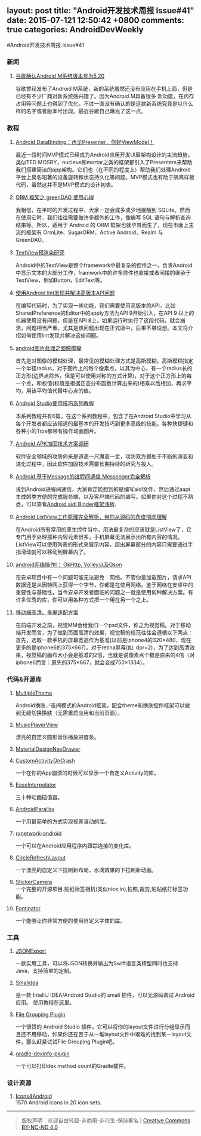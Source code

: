 layout: post
title: "Android开发技术周报 Issue#41"
date: 2015-07-121 12:50:42 +0800
comments: true
categories: AndroidDevWeekly
---

#Android开发技术周报 Issue#41

### 新闻

1. [谷歌确认Android M系统版本号为5.20](http://tech.sina.com.cn/notebook/pad/2015-07-21/doc-ifxfaswm0921946.shtml)

	谷歌曾经发布了Android M系统，新的系统虽然还没有应用在手机上面，但是已经有不少厂商对新系统感兴趣了。因为Android M具备很多 新功能，在内存占用等问题上也得到了优化。不过一直没有确认的是这款新系统究竟是以什么样的名字或者版本号出现。最近谷歌自己曝光了这一点。

### 教程

1. [Android DataBinding：再见Presenter，你好ViewModel！](http://www.jianshu.com/p/4e3220a580f6)

	最近一段时间MVP模式已经成为Android应用开发UI层架构设计的主流趋势。类似TED MOSBY，nucleus和mortar之类的框架都引入了Presenters来帮助我们搭建简洁的app架构。它们也（在不同的程度上）帮助我们处理Android平台上臭名昭著的设备旋转和状态持久化等问题。MVP模式也有助于隔离样板代码，虽然这并不是MVP模式的设计初衷。

1. [ORM 框架之 greenDAO 使用心得](http://itangqi.me/android/using-greendao-experience/)

	我相信，在平时的开发过程中，大家一定会或多或少地接触到 SQLite。然而在使用它时，我们往往需要做许多额外的工作，像编写 SQL 语句与解析查询结果等。所以，适用于 Android 的 ORM 框架也就孕育而生了，现在市面上主流的框架有 OrmLite、SugarORM、Active Android、Realm 与 GreenDAO。

1. [TextView预渲染研究](http://ragnraok.github.io/textview-pre-render-research.html)

	Android中的TextView是整个framework中最复杂的控件之一，负责Android中显示文本的大部分工作，framwork中的许多控件也直接或者间接的继承于TextView，例如Button，EditText等。

1. [使用Android lint发现并解决高版本API问题](http://droidyue.com/blog/2015/07/25/use-android-lint-to-find-higher-api-usage/)

	在编写代码时，为了实现一些功能，我们需要使用高版本的API，比如SharedPreference的Editor中的apply方法为API 9开始引入，在API 9 以上的机器使用没有问题，但是在API 8上，如果运行时执行了这段代码，就会崩溃，问题相当严重。尤其是该问题出现在正式版中，后果不堪设想。本文将介绍如何使用lint发现并解决这些问题。

1. [android图片处理之图像模糊](http://blog.csdn.net/crazy__chen/article/details/47027069)

	首先是对图像的模糊处理，最常见的模糊处理方式是高斯模糊，高斯模糊指定一个半径radius，对于图片上的每个像素点，以其为中心，有一个radius长的正方形(边界点除外，但是可以使用对称的方式计算)，对于这个正方形上的每一个点，和权值(权值是根据正态分布函数计算出来的)相乘以后相加，再求平均，用该平均值代替中心点的值。

1. [Android Studio使用技巧系列教程](http://blog.csdn.net/gfbgl/article/category/5609255)

	本系列教程共有6篇，在这个系列教程中，包含了在Android Studio中学习从每个开发者都应该知道的最基本的开发技巧到更多高级的技能。各种快捷键和各种小的Tips都带有操作动画图片。

1. [Android APK加固技术方案调研](http://www.jianshu.com/p/856bf5b437aa)

	软件安全领域的攻防向来是道高一尺魔高一丈，攻防双方都处于不断的演变和进化过程中，因此软件加固技术需要长期持续的研究与投入。

1. [Android 基于Message的进程间通信 Messenger完全解析](http://blog.csdn.net/lmj623565791/article/details/47017485)

	说到Android进程间通信，大家肯定能想到的是编写aidl文件，然后通过aapt生成的类方便的完成服务端，以及客户端代码的编写。如果你对这个过程不熟悉，可以查看[Android aidl Binder框架浅析](http://blog.csdn.net/lmj623565791/article/details/38461079).

1. [Android ListView工作原理完全解析，带你从源码的角度彻底理解](http://blog.csdn.net/guolin_blog/article/details/44996879)

	在Android所有常用的原生控件当中，用法最复杂的应该就是ListView了，它专门用于处理那种内容元素很多，手机屏幕无法展示出所有内容的情况。ListView可以使用列表的形式来展示内容，超出屏幕部分的内容只需要通过手指滑动就可以移动到屏幕内了。

1. [android网络操作I： OkHttp, Volley以及Gson](http://www.jcodecraeer.com/a/anzhuokaifa/androidkaifa/2015/0720/3209.html)

	在安卓项目中有一个问题可能无法避免：网络。不管你是加载图片，请求API数据还是从因特网上获得一个字节，你都是在使用网络。鉴于网络在安卓中的重要性与基础性，当今安卓开发者面临的问题之一就是使用何种解决方案。有许多优秀的库，你可以用各种方式把一个用在另一个之上。

1. [移动端高清、多屏适配方案](http://www.html-js.com/article/3041)

	在前端开发之前，视觉MM会给我们一个psd文件，称之为视觉稿。对于移动端开发而言，为了做到页面高清的效果，视觉稿的规范往往会遵循以下两点：首先，选取一款手机的屏幕宽高作为基准(以前是iphone4的320×480，现在更多的是iphone6的375×667)。对于retina屏幕(如: dpr=2)，为了达到高清效果，视觉稿的画布大小会是基准的2倍，也就是说像素点个数是原来的4倍（对iphone6而言：原先的375×667，就会变成750×1334）。
	
### 代码&开源库

1. [MultipleTheme](https://github.com/dersoncheng/MultipleTheme)

	Android换肤／夜间模式的Android框架，配合theme和换肤控件框架可以做到无缝切换换肤（无需重启应用和当前页面）。

1. [MusicPlayerView](https://github.com/iammert/MusicPlayerView)
	
	漂亮的自定义圆形音乐播放进度条。
	
1. [MaterialDesignNavDrawer](https://github.com/Sottti/MaterialDesignNavDrawer)

1. [CustomActivityOnCrash](https://github.com/Ereza/CustomActivityOnCrash)

	一个在你的App崩溃的时候可以显示一个自定义Activity的库。

1. [EaseInterpolator](https://github.com/cimi-chen/EaseInterpolator)

	三十种动画插值器。

1. [AndroidParallax](https://github.com/florent37/AndroidParallax)

	一个用最简单的方式实现视差滚动的库。	

1. [rxnetwork-android](https://github.com/Laimiux/rxnetwork-android)

	一个可以在Android应用程序内跟踪连接的变化库。

1. [CircleRefreshLayout](https://github.com/tuesda/CircleRefreshLayout)

	一个漂亮的自定义下拉刷新布局，水滴效果的下拉刷新动画。

1. [StickerCamera](https://github.com/Skykai521/StickerCamera)	
	一个完整的开源项目.贴纸标签相机(类似nice,in),拍照,裁剪,贴贴纸打标签功能。

1. [Fontinator](https://github.com/svendvd/Fontinator)

	一个能够让你非常方便的使用自定义字体的库。

### 工具

1. [JSONExport](https://github.com/Ahmed-Ali/JSONExport)

	一款实用工具，可以将JSON转换并输出为Swift语言类模型同时也支持Java，支持简单的定制。

1. [Smalidea](https://bitbucket.org/JesusFreke/smali/downloads)

	是一款 IntelliJ IDEA/Android Studio的 smali 插件，可以无源码调试 Android 应用。
	使用教程在[这里](http://www.droidsec.cn/smalidea无源码调试-android-应用/)。

1. [File Grouping Plugin](http://www.dmytrodanylyk.com/pages/blog/android-file-grouping.html)

	一个很赞的 Android Studio 插件，它可以将你的layout文件进行分组显示而且还不用移动，如果你还在苦于从一堆layout文件中艰难的找到某一layout文件，那么赶紧试试File Grouping Plugin吧。

1. [gradle-dexinfo-plugin](https://github.com/mutualmobile/gradle-dexinfo-plugin)

	一个可以打印dex method count的Gradle插件。

### 设计资源	

1. [Icons4Android](http://www.icons4android.com/)	
	1570 Android icons in 20 icon sets.

----
> 版权声明：欢迎自由转载-非商用-非衍生-保持署名 | [Creative Commons BY-NC-ND 4.0](http://creativecommons.org/licenses/by-nc-nd/4.0/)